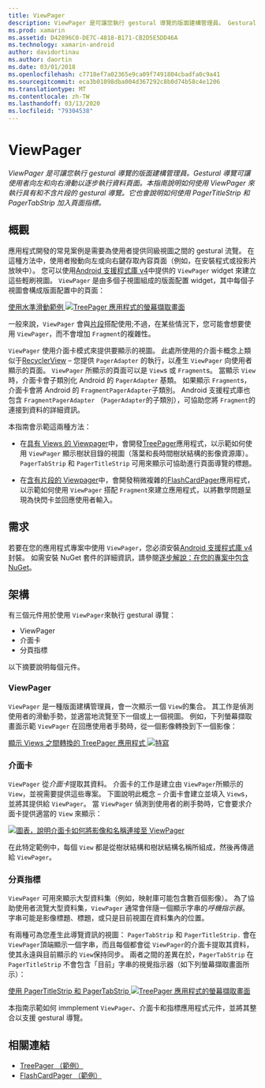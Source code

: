 ```yaml
---
title: ViewPager
description: ViewPager 是可讓您執行 gestural 導覽的版面建構管理員。 Gestural 導覽可讓使用者向左和向右滑動以逐步執行資料頁面。 本指南說明如何使用 ViewPager 來執行具有和不含片段的 gestural 導覽。 它也會說明如何使用 PagerTitleStrip 和 PagerTabStrip 加入頁面指標。
ms.prod: xamarin
ms.assetid: D42896C0-DE7C-4818-B171-CB2D5E5DD46A
ms.technology: xamarin-android
author: davidortinau
ms.author: daortin
ms.date: 03/01/2018
ms.openlocfilehash: c7718ef7a02365e9ca09f7491804cbadfa0c9a41
ms.sourcegitcommit: eca3b01098dba004d367292c8b0d74b58c4e1206
ms.translationtype: MT
ms.contentlocale: zh-TW
ms.lasthandoff: 03/13/2020
ms.locfileid: "79304538"
---
```

# <a name="viewpager"></a>ViewPager

_ViewPager 是可讓您執行 gestural 導覽的版面建構管理員。Gestural 導覽可讓使用者向左和向右滑動以逐步執行資料頁面。本指南說明如何使用 ViewPager 來執行具有和不含片段的 gestural 導覽。它也會說明如何使用 PagerTitleStrip 和 PagerTabStrip 加入頁面指標。_

## <a name="overview"></a>概觀

應用程式開發的常見案例是需要為使用者提供同級視圖之間的 gestural 流覽。 在這種方法中，使用者撥動向左或向右鍵存取內容頁面（例如，在安裝程式或投影片放映中）。 您可以使用[Android 支援程式庫 v4](https://www.nuget.org/packages/Xamarin.Android.Support.v4/)中提供的 `ViewPager` widget 來建立這些輕刷視圖。 `ViewPager` 是由多個子視圖組成的版面配置 widget，其中每個子視圖會構成版面配置中的頁面： 

[使用水準滑動範例 ![TreePager 應用程式的螢幕擷取畫面](images/01-intro-sml.png)](images/01-intro.png#lightbox)

一般來說，`ViewPager` 會與[片段](~/android/platform/fragments/index.md)搭配使用;不過，在某些情況下，您可能會想要使用 `ViewPager`，而不會增加 `Fragment`的複雜性。

`ViewPager` 使用介面卡模式來提供要顯示的視圖。 此處所使用的介面卡概念上類似于[RecyclerView](~/android/user-interface/layouts/recycler-view/index.md) &ndash; 您提供 `PagerAdapter` 的執行，以產生 `ViewPager` 向使用者顯示的頁面。 `ViewPager` 所顯示的頁面可以是 `View`s 或 `Fragment`s。 當顯示 `View`時，介面卡會子類別化 Android 的 `PagerAdapter` 基類。 如果顯示 `Fragment`s，介面卡會將 Android 的 `FragmentPagerAdapter`子類別。 Android 支援程式庫也包含 `FragmentPagerAdapter` （`PagerAdapter`的子類別），可協助您將 `Fragment`的連接到資料的詳細資訊。 

本指南會示範這兩種方法： 

- 在[具有 Views 的 Viewpager](~/android/user-interface/controls/view-pager/viewpager-and-views.md)中，會開發[TreePager](https://docs.microsoft.com/samples/xamarin/monodroid-samples/userinterface-treepager)應用程式，以示範如何使用 `ViewPager` 顯示樹狀目錄的視圖（落葉和長時間樹狀結構的影像資源庫）。 
    `PagerTabStrip` 和 `PagerTitleStrip` 可用來顯示可協助進行頁面導覽的標題。

- 在[含有片段的 Viewpager](~/android/user-interface/controls/view-pager/viewpager-and-fragments.md)中，會開發稍微複雜的[FlashCardPager](https://docs.microsoft.com/samples/xamarin/monodroid-samples/userinterface-flashcardpager)應用程式，以示範如何使用 `ViewPager` 搭配 `Fragment`來建立應用程式，以將數學問題呈現為快閃卡並回應使用者輸入。 

## <a name="requirements"></a>需求

若要在您的應用程式專案中使用 `ViewPager`，您必須安裝[Android 支援程式庫 v4](https://www.nuget.org/packages/Xamarin.Android.Support.v4/)封裝。 如需安裝 NuGet 套件的詳細資訊，請參閱[逐步解說：在您的專案中包含 NuGet](https://docs.microsoft.com/visualstudio/mac/nuget-walkthrough)。 

## <a name="architecture"></a>架構

有三個元件用於使用 `ViewPager`來執行 gestural 導覽：

- ViewPager
- 介面卡
- 分頁指標

以下摘要說明每個元件。

### <a name="viewpager"></a>ViewPager

`ViewPager` 是一種版面建構管理員，會一次顯示一個 `View`的集合。 其工作是偵測使用者的滑動手勢，並適當地流覽至下一個或上一個視圖。 例如，下列螢幕擷取畫面示範 `ViewPager` 在回應使用者手勢時，從一個影像轉換到下一個影像： 

[顯示 Views 之間轉換的 TreePager 應用程式 ![特寫](images/02-transition-sml.png)](images/02-transition.png#lightbox)

### <a name="adapter"></a>介面卡

`ViewPager` 從*介面卡*提取其資料。 介面卡的工作是建立由 `ViewPager`所顯示的 `View`，並視需要提供這些專案。 下圖說明此概念 &ndash; 介面卡會建立並填入 `View`s，並將其提供給 `ViewPager`。 當 `ViewPager` 偵測到使用者的刷手勢時，它會要求介面卡提供適當的 `View` 來顯示： 

[![圖表，說明介面卡如何將影像和名稱連接至 ViewPager](images/03-adapter-sml.png)](images/03-adapter.png#lightbox)

在此特定範例中，每個 `View` 都是從樹狀結構和樹狀結構名稱所組成，然後再傳遞給 `ViewPager`。 

### <a name="pager-indicator"></a>分頁指標

`ViewPager` 可用來顯示大型資料集（例如，映射庫可能包含數百個影像）。 為了協助使用者流覽大型資料集，`ViewPager` 通常會伴隨一個顯示字串的*呼機指示器*。 字串可能是影像標題、標題，或只是目前視圖在資料集內的位置。 

有兩種可為您產生此導覽資訊的視圖： `PagerTabStrip` 和 `PagerTitleStrip.` 會在 `ViewPager`頂端顯示一個字串，而且每個都會從 `ViewPager`的介面卡提取其資料，使其永遠與目前顯示的 `View`保持同步。 兩者之間的差異在於，`PagerTabStrip` 在 `PagerTitleStrip` 不會包含「目前」字串的視覺指示器（如下列螢幕擷取畫面所示）： 

[使用 PagerTitleStrip 和 PagerTabStrip ![TreePager 應用程式的螢幕擷取畫面](images/04-comparison-sml.png)](images/04-comparison.png#lightbox)

本指南示範如何 immplement `ViewPager`、介面卡和指標應用程式元件，並將其整合以支援 gestural 導覽。 

## <a name="related-links"></a>相關連結

- [TreePager （範例）](https://docs.microsoft.com/samples/xamarin/monodroid-samples/userinterface-treepager)
- [FlashCardPager （範例）](https://docs.microsoft.com/samples/xamarin/monodroid-samples/userinterface-flashcardpager)
